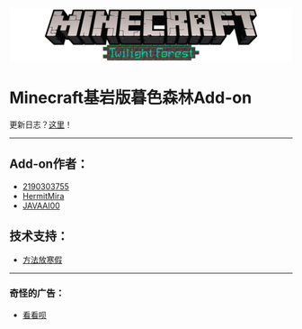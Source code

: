 ![Twilight Forest For Minecraft Bedrock Edition](https://github.com/2190303755/TwilightForest/blob/main/%5BTC%5D%20Resource%20Pack/textures/ui/title.png?raw=true)
# Minecraft基岩版暮色森林Add-on

更新日志？[这里](https://github.com/2190303755/TwilightForest/wiki/%E6%9B%B4%E6%96%B0%E6%97%A5%E5%BF%97/)！
***
## Add-on作者：
- [2190303755](https://space.bilibili.com/436439712)<br>
- [HermitMira](https://space.bilibili.com/324707380)<br>
- [JAVAAI00](https://space.bilibili.com/38521002)<br>
## 技术支持：
- [方法放寒假](https://space.bilibili.com/1833082)<br>
***
### 奇怪的广告：
- [看看呗](https://www.bilibili.com/video/BV1jZ4y1T74i)
